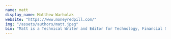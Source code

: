 ```yaml
---
name: matt
display_name: Matthew Warholak
website: "https://www.moneyredpill.com/"
img: "/assets/authors/matt.jpeg"
bio: "Matt is a Technical Writer and Editor for Technology, Financial Services, and everything in-between. When he's not writing or editing, he's analyzing commodity markets, ideating new ventures, or learning French."
---
```

